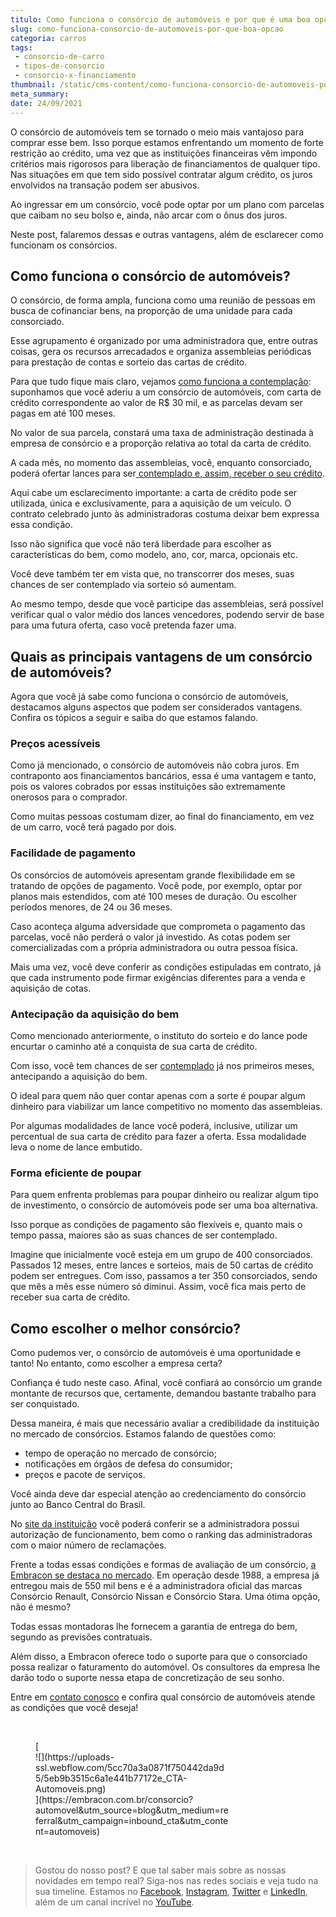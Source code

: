 ```yaml
---
titulo: Como funciona o consórcio de automóveis e por que é uma boa opção?
slug: como-funciona-consorcio-de-automoveis-por-que-boa-opcao
categoria: carros
tags:
 - consorcio-de-carro
 - tipos-de-consorcio
 - consorcio-x-financiamento
thumbnail: /static/cms-content/como-funciona-consorcio-de-automoveis-por-que-boa-opcao.jpg
meta_summary: 
date: 24/09/2021
---
```

O consórcio de automóveis tem se tornado o meio mais vantajoso para comprar esse bem. Isso porque estamos enfrentando um momento de forte restrição ao crédito, uma vez que as instituições financeiras vêm impondo critérios mais rigorosos para liberação de financiamentos de qualquer tipo. Nas situações em que tem sido possível contratar algum crédito, os juros envolvidos na transação podem ser abusivos.

Ao ingressar em um consórcio, você pode optar por um plano com parcelas que caibam no seu bolso e, ainda, não arcar com o ônus dos juros.

Neste post, falaremos dessas e outras vantagens, além de esclarecer como funcionam os consórcios.

Como funciona o consórcio de automóveis?
----------------------------------------

O consórcio, de forma ampla, funciona como uma reunião de pessoas em busca de cofinanciar bens, na proporção de uma unidade para cada consorciado.

Esse agrupamento é organizado por uma administradora que, entre outras coisas, gera os recursos arrecadados e organiza assembleias periódicas para prestação de contas e sorteio das cartas de crédito.

Para que tudo fique mais claro, vejamos [como funciona a contemplação](https://www.embracon.com.br/conhecaoconsorcio/o-que-e-contemplacao): suponhamos que você aderiu a um consórcio de automóveis, com carta de crédito correspondente ao valor de R$ 30 mil, e as parcelas devam ser pagas em até 100 meses.

No valor de sua parcela, constará uma taxa de administração destinada à empresa de consórcio e a proporção relativa ao total da carta de crédito.

A cada mês, no momento das assembleias, você, enquanto consorciado, poderá ofertar lances para ser[ contemplado e, assim, receber o seu crédito](https://www.embracon.com.br/conhecaoconsorcio/como-proceder-apos-a-contemplacao).

Aqui cabe um esclarecimento importante: a carta de crédito pode ser utilizada, única e exclusivamente, para a aquisição de um veículo. O contrato celebrado junto às administradoras costuma deixar bem expressa essa condição.

Isso não significa que você não terá liberdade para escolher as características do bem, como modelo, ano, cor, marca, opcionais etc.

Você deve também ter em vista que, no transcorrer dos meses, suas chances de ser contemplado via sorteio só aumentam.

Ao mesmo tempo, desde que você participe das assembleias, será possível verificar qual o valor médio dos lances vencedores, podendo servir de base para uma futura oferta, caso você pretenda fazer uma.

Quais as principais vantagens de um consórcio de automóveis?
------------------------------------------------------------

Agora que você já sabe como funciona o consórcio de automóveis, destacamos alguns aspectos que podem ser considerados vantagens. Confira os tópicos a seguir e saiba do que estamos falando.

### Preços acessíveis

Como já mencionado, o consórcio de automóveis não cobra juros. Em contraponto aos financiamentos bancários, essa é uma vantagem e tanto, pois os valores cobrados por essas instituições são extremamente onerosos para o comprador.

Como muitas pessoas costumam dizer, ao final do financiamento, em vez de um carro, você terá pagado por dois.

### Facilidade de pagamento

Os consórcios de automóveis apresentam grande flexibilidade em se tratando de opções de pagamento. Você pode, por exemplo, optar por planos mais estendidos, com até 100 meses de duração. Ou escolher períodos menores, de 24 ou 36 meses.

Caso aconteça alguma adversidade que comprometa o pagamento das parcelas, você não perderá o valor já investido. As cotas podem ser comercializadas com a própria administradora ou outra pessoa física.

Mais uma vez, você deve conferir as condições estipuladas em contrato, já que cada instrumento pode firmar exigências diferentes para a venda e aquisição de cotas.

### Antecipação da aquisição do bem

Como mencionado anteriormente, o instituto do sorteio e do lance pode encurtar o caminho até a conquista de sua carta de crédito.

Com isso, você tem chances de ser [contemplado](https://www.embracon.com.br/blog/saiba-o-que-fazer-quando-for-contemplado-no-consorcio) já nos primeiros meses, antecipando a aquisição do bem.

O ideal para quem não quer contar apenas com a sorte é poupar algum dinheiro para viabilizar um lance competitivo no momento das assembleias.

Por algumas modalidades de lance você poderá, inclusive, utilizar um percentual de sua carta de crédito para fazer a oferta. Essa modalidade leva o nome de lance embutido.

### Forma eficiente de poupar

Para quem enfrenta problemas para poupar dinheiro ou realizar algum tipo de investimento, o consórcio de automóveis pode ser uma boa alternativa.

Isso porque as condições de pagamento são flexíveis e, quanto mais o tempo passa, maiores são as suas chances de ser contemplado.

Imagine que inicialmente você esteja em um grupo de 400 consorciados. Passados 12 meses, entre lances e sorteios, mais de 50 cartas de crédito podem ser entregues. Com isso, passamos a ter 350 consorciados, sendo que mês a mês esse número só diminui. Assim, você fica mais perto de receber sua carta de crédito.

Como escolher o melhor consórcio?
---------------------------------

Como pudemos ver, o consórcio de automóveis é uma oportunidade e tanto! No entanto, como escolher a empresa certa?

Confiança é tudo neste caso. Afinal, você confiará ao consórcio um grande montante de recursos que, certamente, demandou bastante trabalho para ser conquistado.

Dessa maneira, é mais que necessário avaliar a credibilidade da instituição no mercado de consórcios. Estamos falando de questões como:

- tempo de operação no mercado de consórcio;
- notificações em órgãos de defesa do consumidor;
- preços e pacote de serviços.

Você ainda deve dar especial atenção ao credenciamento do consórcio junto ao Banco Central do Brasil.

No [site da instituição](http://www.bcb.gov.br/?CONSORCIO) você poderá conferir se a administradora possui autorização de funcionamento, bem como o ranking das administradoras com o maior número de reclamações.

Frente a todas essas condições e formas de avaliação de um consórcio, [a Embracon se destaca no mercado](https://www.embracon.com.br/blog/diferenciais-da-embracon). Em operação desde 1988, a empresa já entregou mais de 550 mil bens e é a administradora oficial das marcas Consórcio Renault, Consórcio Nissan e Consórcio Stara. Uma ótima opção, não é mesmo?

Todas essas montadoras lhe fornecem a garantia de entrega do bem, segundo as previsões contratuais.

Além disso, a Embracon oferece todo o suporte para que o consorciado possa realizar o faturamento do automóvel. Os consultores da empresa lhe darão todo o suporte nessa etapa de concretização de seu sonho.

Entre em [contato conosco](https://www.embracon.com.br/) e confira qual consórcio de automóveis atende as condições que você deseja!

‍

<figure class="w-richtext-figure-type-image w-richtext-align-center" style="max-width:310px">[<div>![](https://uploads-ssl.webflow.com/5cc70a3a0871f750442da9d5/5eb9b3515c6a1e441b77172e_CTA-Automoveis.png)</div>](https://embracon.com.br/consorcio?automovel&utm_source=blog&utm_medium=referral&utm_campaign=inbound_cta&utm_content=automoveis)</figure>‍  
‍

> Gostou do nosso post? E que tal saber mais sobre as nossas novidades em tempo real? Siga-nos nas redes sociais e veja tudo na sua timeline. Estamos no [Facebook](https://www.facebook.com/embracon/), [Instagram](https://www.instagram.com/embraconoficial/), [Twitter](https://twitter.com/embracon) e [LinkedIn](https://www.linkedin.com/company/1018875/), além de um canal incrível no [YouTube](https://www.youtube.com/channel/UCL-Y0mv9zc73Iek48NLUBzQ).
